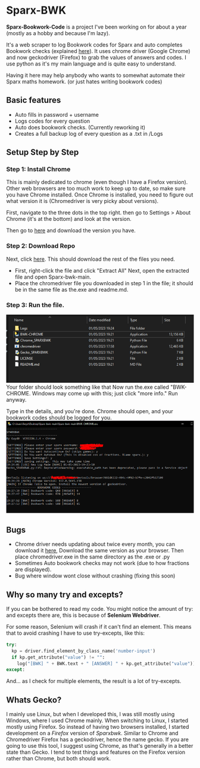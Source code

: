 # Sparx-BWK
**Sparx-Bookwork-Code** is a project I've been working on for about a year (mostly as a hobby and because I'm lazy).


It's a web scraper to log Bookwork codes for Sparx and auto completes Bookwork checks (explained [here](https://support.sparx.co.uk/docs/what-are-bookwork-checks)). It uses chrome driver (Google Chrome) and now geckodriver (Firefox) to grab the values of answers and codes. I use python as it's my main language and is quite easy to understand.

Having it here may help anybody who wants to somewhat automate their Sparx maths homework. (or just hates writing bookwork codes)

## Basic features
* Auto fills in password + username
* Logs codes for every question
* Auto does bookwork checks. (Currently reworking it)
* Creates a full backup log of every question as a .txt in /Logs

## Setup Step by Step
### Step 1: Install Chrome
This is mainly dedicated to chrome (even though I have a Firefox version). Other web browsers are too much work to keep up to date, so make sure you have Chrome installed.
Once Chrome is installed, you need to figure out what version it is (Chromedriver is very picky about versions).

First, navigate to the three dots in the top right.
then go to
Settings > About Chrome (it's at the bottom) and look at the version.

Then go to [here](https://chromedriver.chromium.org/downloads) and download the version you have.

### Step 2: Download Repo
Next, click [here](https://github.com/Gwyd0/Sparx-bwk/archive/refs/heads/main.zip). This should download the rest of the files you need.
* First, right-click the file and click "Extract All"
Next, open the extracted file and open Sparx-bwk-main.
* Place the chromedriver file you downloaded in step 1 in the file; it should be in the same file as the.exe and readme.md.

### Step 3: Run the file.
![capture1](https://raw.githubusercontent.com/Gwyd0/Sparx-bwk/main/Images/Capture2.PNG?raw=True) <br>
Your folder should look something like that
Now run the.exe called "BWK-CHROME.
Windows may come up with this; just click "more info." Run anyway.

Type in the details, and you're done. Chrome should open, and your bookwork codes should be logged for you.
![capture1](https://raw.githubusercontent.com/Gwyd0/Sparx-bwk/main/Images/Capture1.PNG?raw=True) <br>

## Bugs
* Chrome driver needs updating about twice every month, you can download it [here](https://chromedriver.chromium.org/downloads), Download the same version
as your browser. Then place chromedriver.exe in the same directory as the .exe or .py
* Sometimes Auto bookwork checks may not work (due to how fractions are displayed). 
* Bug where window wont close without crashing (fixing this soon)
## Why so many try and excepts?
If you can be bothered to read my code. You might notice the amount of try: and excepts there are, this is because of **Selenium Webdriver**.

For some reason, Selenium will crash if it can't find an element. This means that to avoid crashing I have to use try-excepts, like this:
``` python
try:
  kp = driver.find_element_by_class_name('number-input')
  if kp.get_attribute("value") != "":
    log("[BWK] " + BWK.text + " [ANSWER] " + kp.get_attribute("value"))
except:
```
And... as I check for multiple elements, the result is a lot of try-excepts.
## Whats Gecko?
I mainly use Linux, but when I developed this, I was still mostly using Windows, where I used Chrome mainly. When switching to Linux, I started mostly using Firefox. So instead of having two browsers installed, I started development on a *Firefox* version of *Sparxbwk*. Similar to Chrome and Chromedriver Firefox has a geckodriver, hence the name gecko. If you are going to use this tool, I suggest using Chrome, as that's generally in a better state than Gecko. I tend to test things and features on the Firefox version rather than Chrome, but both should work.
